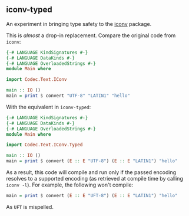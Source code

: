 

## iconv-typed

An experiment in bringing type safety to the [iconv]() package.

This is _almost_ a drop-in replacement. Compare the original code from `iconv`:

``` haskell
{-# LANGUAGE KindSignatures #-}
{-# LANGUAGE DataKinds #-}
{-# LANGUAGE OverloadedStrings #-}
module Main where

import Codec.Text.IConv

main :: IO ()
main = print $ convert "UTF-8" "LATIN1" "hello"
```

With the equivalent in `iconv-typed`:

``` haskell
{-# LANGUAGE KindSignatures #-}
{-# LANGUAGE DataKinds #-}
{-# LANGUAGE OverloadedStrings #-}
module Main where

import Codec.Text.IConv.Typed

main :: IO ()
main = print $ convert (E :: E "UTF-8") (E :: E "LATIN1") "hello"
```

As a result, this code will compile and run only if the passed encoding resolves to a supported
encoding (as retrieved at compile time by calling `iconv -l`). For example, the following won't compile:

``` haskell
main = print $ convert (E :: E "UFT-8") (E :: E "LATIN1") "hello"
```

As `UFT` is mispelled.
